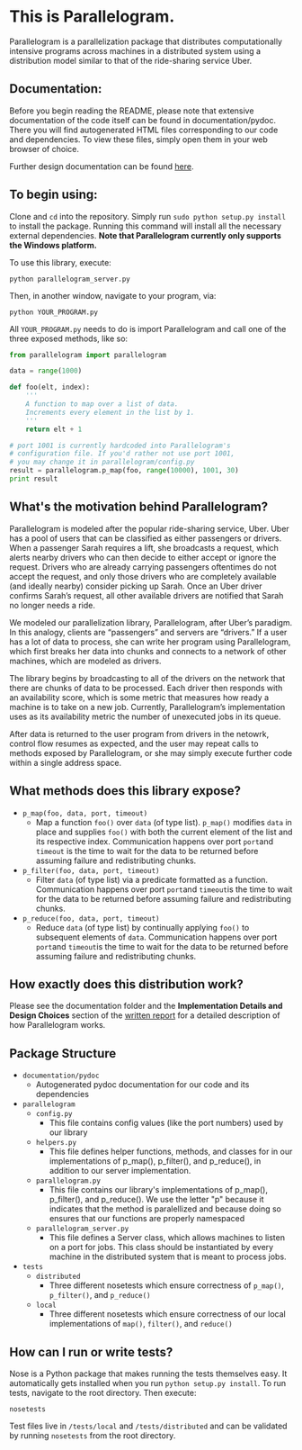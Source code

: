 # This is Parallelogram.

Parallelogram is a parallelization package that distributes computationally intensive programs across machines in a distributed system using a distribution model similar to that of the ride-sharing service Uber.

## Documentation:

Before you begin reading the README, please note that extensive documentation of the code itself can be found in documentation/pydoc. There you will find autogenerated HTML files corresponding to our code and dependencies. To view these files, simply open them in your web browser of choice.

Further design documentation can be found [here](https://docs.google.com/document/d/1Ll4crPgUnyQelSuNn2GgzwXmDg1-KnBF-hHA4Pz0HGY/edit?usp=sharing).

## To begin using:

Clone and `cd` into the repository. Simply run `sudo python setup.py install` to install the package. Running this command will install all the necessary external dependencies. **Note that Parallelogram currently only supports the Windows platform.**

To use this library, execute:

`python parallelogram_server.py`

Then, in another window, navigate to your program, via:

`python YOUR_PROGRAM.py`

All `YOUR_PROGRAM.py` needs to do is import Parallelogram and call one of the three exposed methods, like so:

```python
from parallelogram import parallelogram

data = range(1000)

def foo(elt, index):
	'''
	A function to map over a list of data.
	Increments every element in the list by 1.
	'''
	return elt + 1

# port 1001 is currently hardcoded into Parallelogram's
# configuration file. If you'd rather not use port 1001,
# you may change it in parallelogram/config.py
result = parallelogram.p_map(foo, range(10000), 1001, 30)
print result
```

## What's the motivation behind Parallelogram?

Parallelogram is modeled after the popular ride-sharing service, Uber. Uber has a pool of users that can be classified as
either passengers or drivers. When a passenger Sarah requires a lift, she broadcasts a request, which alerts nearby drivers who can then decide to either accept or ignore the request. Drivers who are already carrying passengers oftentimes do not accept the request, and only those drivers who are completely available (and ideally nearby) consider picking up Sarah. Once an Uber driver confirms Sarah’s request, all other available drivers are notified that Sarah no longer needs a ride.

We modeled our parallelization library, Parallelogram, after Uber’s paradigm. In this analogy, clients are “passengers” and servers are “drivers.”  If a user has a lot of data to process, she can write her program using Parallelogram, which first breaks her data into chunks and connects to a network of other machines, which are modeled as drivers. 

The library begins by broadcasting to all of the drivers on the network that there are chunks of data to be processed. Each driver then responds with an availability score, which is some metric that measures how ready a machine is to take on a new job. Currently, Parallelogram’s implementation uses as its availability metric the number of unexecuted jobs in its queue.

After data is returned to the user program from drivers in the netowrk, control flow resumes as expected, and the user may repeat calls to methods exposed by Parallelogram, or she may simply execute further code within a single address space. 

## What methods does this library expose?
* `p_map(foo, data, port, timeout)`
    * Map a function `foo()` over `data` (of type list). `p_map()` modifies `data` in place
and supplies `foo()` with both the current element of the list and its
respective index. Communication happens over port `port`and `timeout` is the time to wait for the data to be returned before assuming failure and redistributing chunks. 
* `p_filter(foo, data, port, timeout)`
    * Filter `data` (of type list) via a predicate formatted as a function. Communication happens over port `port`and `timeout`is the time to wait for the data to be returned before assuming failure and redistributing chunks. 
* `p_reduce(foo, data, port, timeout)`
    * Reduce `data` (of type list) by continually applying `foo()` to subsequent
	elements of `data`. Communication happens over port `port`and `timeout`is the time to wait for the data to be returned before assuming failure and redistributing chunks. 

## How exactly does this distribution work?

Please see the documentation folder and the **Implementation Details and Design Choices** section of the [written report](https://docs.google.com/document/d/1Ll4crPgUnyQelSuNn2GgzwXmDg1-KnBF-hHA4Pz0HGY/edit?usp=sharing) for a detailed description of how Parallelogram works. 

## Package Structure

* `documentation/pydoc`
	* Autogenerated pydoc documentation for our code and its dependencies
* `parallelogram`
	* `config.py`
		* This file contains config values (like the port numbers) used by our library
	* `helpers.py`
		* This file defines helper functions, methods, and classes for in our implementations of p_map(), p_filter(), and p_reduce(), in addition to our server implementation.
	* `parallelogram.py`
		* This file contains our library's implementations of p_map(), p_filter(), and p_reduce(). We use the letter "p" because it indicates that the method is paralellized and because doing so ensures that our functions are properly namespaced
	* `parallelogram_server.py`
		* This file defines a Server class, which allows machines to listen on a port for jobs. This class should be instantiated by every machine in the distributed system that is meant to process jobs.
* `tests`
	* `distributed`
		* Three different nosetests which ensure correctness of `p_map()`, `p_filter()`, and `p_reduce()`
	* `local`
		* Three different nosetests which ensure correctness of our local implementations of `map()`,
				`filter()`, and `reduce()`

## How can I run or write tests?

Nose is a Python package that makes running the tests themselves easy. It automatically gets installed when you run `python setup.py install`. To run tests, navigate to the root directory. Then execute:

`nosetests`

Test files live in `/tests/local` and `/tests/distributed` and can be validated by running `nosetests` from the root directory.